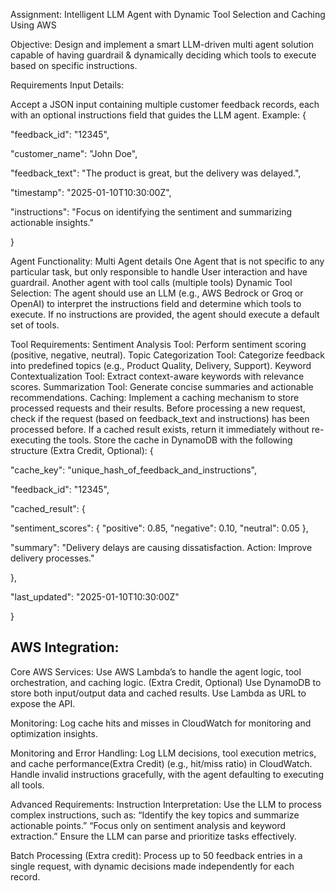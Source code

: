 Assignment: 
Intelligent LLM Agent with Dynamic Tool Selection and Caching Using AWS


Objective:
Design and implement a smart LLM-driven multi agent solution capable of having guardrail & dynamically deciding which tools to execute based on specific instructions.

Requirements
Input Details:

Accept a JSON input containing multiple customer feedback records, each with an optional instructions field that guides the LLM agent.
Example:
{

"feedback_id": "12345",

"customer_name": "John Doe",

"feedback_text": "The product is great, but the delivery was delayed.",

"timestamp": "2025-01-10T10:30:00Z",

"instructions": "Focus on identifying the sentiment and summarizing actionable insights."

}

Agent Functionality:
Multi Agent details
One Agent that is not specific to any particular task, but only responsible to handle User interaction and have guardrail.
Another agent with tool calls (multiple tools)
Dynamic Tool Selection:
The agent should use an LLM (e.g., AWS Bedrock or Groq or OpenAI) to interpret the instructions field and determine which tools to execute.
If no instructions are provided, the agent should execute a default set of tools.

Tool Requirements:
Sentiment Analysis Tool: Perform sentiment scoring (positive, negative, neutral).
Topic Categorization Tool: Categorize feedback into predefined topics (e.g., Product Quality, Delivery, Support).
Keyword Contextualization Tool: Extract context-aware keywords with relevance scores.
Summarization Tool: Generate concise summaries and actionable recommendations.
Caching:
Implement a caching mechanism to store processed requests and their results.
Before processing a new request, check if the request (based on feedback_text and instructions) has been processed before.
If a cached result exists, return it immediately without re-executing the tools.
Store the cache in DynamoDB with the following structure (Extra Credit, Optional):
{

"cache_key": "unique_hash_of_feedback_and_instructions",

"feedback_id": "12345",

"cached_result": {

"sentiment_scores": { "positive": 0.85, "negative": 0.10, "neutral": 0.05 },

"summary": "Delivery delays are causing dissatisfaction. Action: Improve delivery processes."

},

"last_updated": "2025-01-10T10:30:00Z"

}

AWS Integration:
----------------
Core AWS Services:
Use AWS Lambda’s to handle the agent logic, tool orchestration, and caching logic.
(Extra Credit, Optional) Use DynamoDB to store both input/output data and cached results.
Use Lambda as URL to expose the API.

Monitoring:
Log cache hits and misses in CloudWatch for monitoring and optimization insights.

Monitoring and Error Handling:
Log LLM decisions, tool execution metrics, and cache performance(Extra Credit) (e.g., hit/miss ratio) in CloudWatch.
Handle invalid instructions gracefully, with the agent defaulting to executing all tools.

Advanced Requirements:
Instruction Interpretation:
Use the LLM to process complex instructions, such as:
“Identify the key topics and summarize actionable points.”
“Focus only on sentiment analysis and keyword extraction.”
Ensure the LLM can parse and prioritize tasks effectively.

Batch Processing (Extra credit):
Process up to 50 feedback entries in a single request, with dynamic decisions made independently for each record.